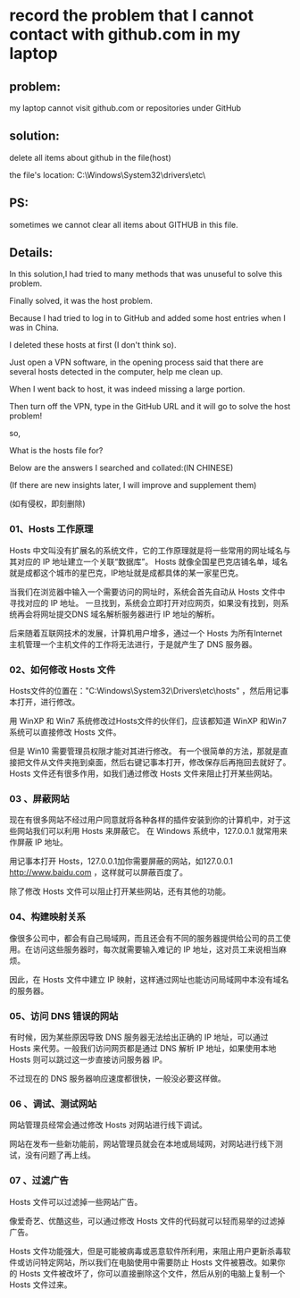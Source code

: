 # record the problem that I cannot contact with github.com in my laptop

## problem:

my laptop cannot visit github.com or repositories under GitHub

## solution:

delete all items about github in the file(host) 

the file's location: C:\Windows\System32\drivers\etc\

## PS:
sometimes we cannot clear all items about GITHUB in this file.

## Details:

In this solution,I had tried to many methods that was unuseful to solve this problem.

Finally solved, it was the host problem.

Because I had tried to log in to GitHub and added some host entries when I was in China. 

I deleted these hosts at first (I don't think so).

Just open a VPN software, in the opening process said that there are several hosts detected in the computer, help me clean up. 

When I went back to host, it was indeed missing a large portion.

Then turn off the VPN, type in the GitHub URL and it will go to solve the host problem!

so,

What is the hosts file for?

Below are the answers I searched and collated:(IN CHINESE)

(If there are new insights later, I will improve and supplement them)

(如有侵权，即刻删除)

### 01、Hosts 工作原理

Hosts 中文叫没有扩展名的系统文件，它的工作原理就是将一些常用的网址域名与其对应的 IP 地址建立一个关联“数据库”。 Hosts 就像全国星巴克店铺名单，域名就是成都这个城市的星巴克，IP地址就是成都具体的某一家星巴克。


当我们在浏览器中输入一个需要访问的网址时，系统会首先自动从 Hosts 文件中寻找对应的 IP 地址。
一旦找到，系统会立即打开对应网页，如果没有找到，则系统再会将网址提交DNS 域名解析服务器进行 IP 地址的解析。

后来随着互联网技术的发展，计算机用户增多，通过一个 Hosts 为所有Internet 主机管理一个主机文件的工作将无法进行，于是就产生了 DNS 服务器。



### 02、如何修改 Hosts 文件

Hosts文件的位置在："C:Windows\System32\Drivers\etc\hosts" ，然后用记事本打开，进行修改。

用 WinXP 和 Win7 系统修改过Hosts文件的伙伴们，应该都知道 WinXP 和Win7 系统可以直接修改 Hosts 文件。


但是 Win10 需要管理员权限才能对其进行修改。 有一个很简单的方法，那就是直接把文件从文件夹拖到桌面，然后右键记事本打开，修改保存后再拖回去就好了。Hosts 文件还有很多作用，如我们通过修改 Hosts 文件来阻止打开某些网站。


### 03 、屏蔽网站

现在有很多网站不经过用户同意就将各种各样的插件安装到你的计算机中，对于这些网站我们可以利用 Hosts 来屏蔽它。
在 Windows 系统中，127.0.0.1 就常用来作屏蔽 IP 地址。

用记事本打开 Hosts，127.0.0.1加你需要屏蔽的网站，如127.0.0.1 http://www.baidu.com ，这样就可以屏蔽百度了。


除了修改 Hosts 文件可以阻止打开某些网站，还有其他的功能。


### 04、构建映射关系

像很多公司中，都会有自己局域网，而且还会有不同的服务器提供给公司的员工使用。在访问这些服务器时，每次就需要输入难记的 IP 地址，这对员工来说相当麻烦。

因此，在 Hosts 文件中建立 IP 映射，这样通过网址也能访问局域网中本没有域名的服务器。



### 05、访问 DNS 错误的网站
有时候，因为某些原因导致 DNS 服务器无法给出正确的 IP 地址，可以通过 Hosts 来代劳。一般我们访问网页都是通过 DNS 解析 IP 地址，如果使用本地 Hosts 则可以跳过这一步直接访问服务器 IP。

不过现在的 DNS 服务器响应速度都很快，一般没必要这样做。



### 06 、调试、测试网站

网站管理员经常会通过修改 Hosts 对网站进行线下调试。

网站在发布一些新功能前，网站管理员就会在本地或局域网，对网站进行线下测试，没有问题了再上线。



### 07 、过滤广告

Hosts 文件可以过滤掉一些网站广告。

像爱奇艺、优酷这些，可以通过修改 Hosts 文件的代码就可以轻而易举的过滤掉广告。


Hosts 文件功能强大，但是可能被病毒或恶意软件所利用，来阻止用户更新杀毒软件或访问特定网站，所以我们在电脑使用中需要防止 Hosts 文件被篡改。如果你的 Hosts 文件被改坏了，你可以直接删除这个文件，然后从别的电脑上复制一个 Hosts 文件过来。


